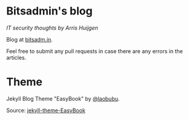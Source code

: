 # Bitsadmin's blog
_IT security thoughts by Arris Huijgen_

Blog at [bitsadm.in](https://bitsadm.in/).

Feel free to submit any pull requests in case there are any errors in the articles.


# Theme
Jekyll Blog Theme "EasyBook" by [@laobubu](https://twitter.com/laobubu).

Source: [jekyll-theme-EasyBook](https://github.com/laobubu/jekyll-theme-EasyBook)
